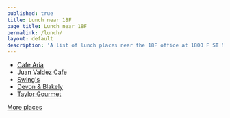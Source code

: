 ```yaml
---
published: true
title: Lunch near 18F
page_title: Lunch near 18F
permalink: /lunch/
layout: default
description: 'A list of lunch places near the 18F office at 1800 F ST NW, Washington, DC'
---
```


* [Cafe Aria](https://www.google.com/maps/place/Cafe+Aria/@38.897836,-77.043951,17z/data=!3m1!4b1!4m2!3m1!1s0x89b7b7bab02758ab:0xa95e4e0c88e1e00d)
* [Juan Valdez Cafe](https://www.google.com/maps/place/Juan+Valdez+Cafe/@38.897563,-77.043212,17z/data=!3m1!4b1!4m2!3m1!1s0x89b7b7bac5725079:0x933d21b7b0bd944e)
* [Swing's](https://www.google.com/maps/place/M.E.+Swing+Co./@38.89803,-77.039796,17z/data=!3m1!4b1!4m2!3m1!1s0x89b7b7bb64ce5611:0x8b41b6cf46bcd16c)
* [Devon & Blakely](https://www.google.com/maps/place/Devon+%26+Blakely/@38.897952,-77.041146,17z/data=!3m1!4b1!4m2!3m1!1s0x89b7b7bb164af1cb:0xfa691e6d53de2fac)
* [Taylor Gourmet](https://www.google.com/maps/place/Taylor+Gourmet/@38.898614,-77.040798,17z/data=!3m1!4b1!4m2!3m1!1s0x89b7b7bb0a5ca24d:0x18b4c81680c6cd2c)

[More places](https://www.google.com/maps/search/lunch/@38.8987189,-77.0408791,18z)

<script type="text/javascript">
	setActivePageLink('#lunch-page');
</script>
